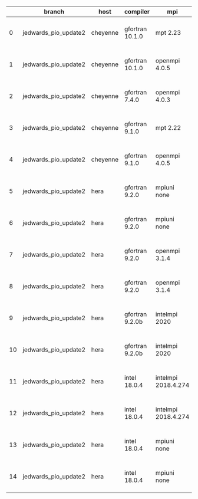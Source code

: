 |    | branch               | host     | compiler        | mpi                 | netcdf      | o_g   | os    | build   | u_pass   | u_fail   | s_pass   | s_fail   | e_pass   | e_fail   | nuopc_pass   | nuopc_fail   | artifacts_hash                                                                                                                                                           | modified                  |
|----|----------------------|----------|-----------------|---------------------|-------------|-------|-------|---------|----------|----------|----------|----------|----------|----------|--------------|--------------|--------------------------------------------------------------------------------------------------------------------------------------------------------------------------|---------------------------|
|  0 | jedwards_pio_update2 | cheyenne | gfortran 10.1.0 | mpt 2.23            | 4.7.4 4.5.3 | O     | Linux | pass    | pending  | pending  | pending  | pending  | pending  | pending  | pending      | pending      | [artifacts](https://github.com/esmf-org/esmf-test-artifacts/tree/b9c60331d0d7f2b13df042b67b644a2d56b3afde/jedwards_pio_update2/cheyenne/gfortran/10.1.0/O/mpt/2.23)      | 2022-03-17 18:03:40 -0600 |
|  1 | jedwards_pio_update2 | cheyenne | gfortran 10.1.0 | openmpi 4.0.5       | 4.7.4 4.5.3 | O     | Linux | pass    | pending  | pending  | pending  | pending  | pending  | pending  | pending      | pending      | [artifacts](https://github.com/esmf-org/esmf-test-artifacts/tree/590e260e3d2e775ee584e54dc3a271bbaa5ff6ab/jedwards_pio_update2/cheyenne/gfortran/10.1.0/O/openmpi/4.0.5) | 2022-03-17 18:03:27 -0600 |
|  2 | jedwards_pio_update2 | cheyenne | gfortran 7.4.0  | openmpi 4.0.3       | 4.7.3 4.5.2 | O     | Linux | pass    | pending  | pending  | pending  | pending  | pending  | pending  | pending      | pending      | [artifacts](https://github.com/esmf-org/esmf-test-artifacts/tree/2dc3f6def49c1c000508776485932f0532629ec1/jedwards_pio_update2/cheyenne/gfortran/7.4.0/O/openmpi/4.0.3)  | 2022-03-17 17:59:32 -0600 |
|  3 | jedwards_pio_update2 | cheyenne | gfortran 9.1.0  | mpt 2.22            | 4.7.3 4.5.2 | O     | Linux | pass    | pending  | pending  | pending  | pending  | pending  | pending  | pending      | pending      | [artifacts](https://github.com/esmf-org/esmf-test-artifacts/tree/dee431004dabe8d5f471e2d7f8b50ad5c90e927f/jedwards_pio_update2/cheyenne/gfortran/9.1.0/O/mpt/2.22)       | 2022-03-17 18:01:20 -0600 |
|  4 | jedwards_pio_update2 | cheyenne | gfortran 9.1.0  | openmpi 4.0.5       | 4.7.3 4.5.2 | O     | Linux | pass    | pending  | pending  | pending  | pending  | pending  | pending  | pending      | pending      | [artifacts](https://github.com/esmf-org/esmf-test-artifacts/tree/22201b36c6bbce74d3cf47f292556a41b28448ac/jedwards_pio_update2/cheyenne/gfortran/9.1.0/O/openmpi/4.0.5)  | 2022-03-17 18:01:12 -0600 |
|  5 | jedwards_pio_update2 | hera     | gfortran 9.2.0  | mpiuni none         | N/A N/A     | O     | Linux | fail    | fail     | fail     | fail     | fail     | fail     | fail     | 0            | 50           | [artifacts](https://github.com/esmf-org/esmf-test-artifacts/tree/eda09dfdc275d2b1b07f61ec26b1b4ee210dd350/jedwards_pio_update2/hera/gfortran/9.2.0/O/mpiuni/none)        | 2022-03-17 22:35:14 +0000 |
|  6 | jedwards_pio_update2 | hera     | gfortran 9.2.0  | mpiuni none         | N/A N/A     | g     | Linux | fail    | fail     | fail     | fail     | fail     | fail     | fail     | 0            | 50           | [artifacts](https://github.com/esmf-org/esmf-test-artifacts/tree/8b0d4a86a8146cca8c7b3198168cf838b52e5a78/jedwards_pio_update2/hera/gfortran/9.2.0/g/mpiuni/none)        | 2022-03-17 22:50:55 +0000 |
|  7 | jedwards_pio_update2 | hera     | gfortran 9.2.0  | openmpi 3.1.4       | N/A N/A     | O     | Linux | fail    | fail     | fail     | fail     | fail     | fail     | fail     | 0            | 50           | [artifacts](https://github.com/esmf-org/esmf-test-artifacts/tree/8c8e796560fec0d08bee8f18ade69837d92f31b3/jedwards_pio_update2/hera/gfortran/9.2.0/O/openmpi/3.1.4)      | 2022-03-17 22:35:27 +0000 |
|  8 | jedwards_pio_update2 | hera     | gfortran 9.2.0  | openmpi 3.1.4       | N/A N/A     | g     | Linux | fail    | fail     | fail     | fail     | fail     | fail     | fail     | 0            | 50           | [artifacts](https://github.com/esmf-org/esmf-test-artifacts/tree/fd2c087b405281bd53cf35029b32940e4bb07513/jedwards_pio_update2/hera/gfortran/9.2.0/g/openmpi/3.1.4)      | 2022-03-17 22:54:58 +0000 |
|  9 | jedwards_pio_update2 | hera     | gfortran 9.2.0b | intelmpi 2020       | N/A N/A     | O     | Linux | pass    | 0        | 8769     | 0        | 49       | 0        | 80       | 0            | 50           | [artifacts](https://github.com/esmf-org/esmf-test-artifacts/tree/c5c9e29213da912bbbe06e7d12448814c1d1d84c/jedwards_pio_update2/hera/gfortran/9.2.0b/O/intelmpi/2020)     | 2022-03-17 23:07:58 +0000 |
| 10 | jedwards_pio_update2 | hera     | gfortran 9.2.0b | intelmpi 2020       | N/A N/A     | g     | Linux | pass    | 0        | 8769     | 0        | 49       | 0        | 80       | 0            | 50           | [artifacts](https://github.com/esmf-org/esmf-test-artifacts/tree/f20a322675d0a8c9a3d5f65664759e92a20b3819/jedwards_pio_update2/hera/gfortran/9.2.0b/g/intelmpi/2020)     | 2022-03-18 00:07:18 +0000 |
| 11 | jedwards_pio_update2 | hera     | intel 18.0.4    | intelmpi 2018.4.274 | 4.7.4 4.5.3 | O     | Linux | pass    | 13647    | 0        | 49       | 0        | 80       | 0        | 50           | 0            | [artifacts](https://github.com/esmf-org/esmf-test-artifacts/tree/b031832a032ac587e1537271295475a33e812085/jedwards_pio_update2/hera/intel/18.0.4/O/intelmpi/2018.4.274)  | 2022-03-17 23:42:16 +0000 |
| 12 | jedwards_pio_update2 | hera     | intel 18.0.4    | intelmpi 2018.4.274 | 4.7.4 4.5.3 | g     | Linux | pass    | 13647    | 0        | 49       | 0        | 80       | 0        | 50           | 0            | [artifacts](https://github.com/esmf-org/esmf-test-artifacts/tree/024bdad146e87f9497575e9ba3a17befdbe5fd45/jedwards_pio_update2/hera/intel/18.0.4/g/intelmpi/2018.4.274)  | 2022-03-17 23:50:07 +0000 |
| 13 | jedwards_pio_update2 | hera     | intel 18.0.4    | mpiuni none         | N/A N/A     | O     | Linux | fail    | fail     | fail     | fail     | fail     | fail     | fail     | fail         | fail         | [artifacts](https://github.com/esmf-org/esmf-test-artifacts/tree/239d2a3d52af7943b081b6e0bce7f1ab384e4854/jedwards_pio_update2/hera/intel/18.0.4/O/mpiuni/none)          | 2022-03-18 00:12:00 +0000 |
| 14 | jedwards_pio_update2 | hera     | intel 18.0.4    | mpiuni none         | N/A N/A     | g     | Linux | fail    | fail     | fail     | fail     | fail     | fail     | fail     | 0            | 50           | [artifacts](https://github.com/esmf-org/esmf-test-artifacts/tree/e43708130995afecf283e51675f10068925f2056/jedwards_pio_update2/hera/intel/18.0.4/g/mpiuni/none)          | 2022-03-17 22:45:20 +0000 |